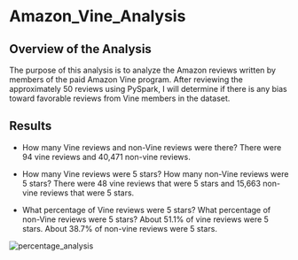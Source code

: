 # Amazon_Vine_Analysis
## Overview of the Analysis
The purpose of this analysis is to analyze the Amazon reviews written by members of the paid Amazon Vine program. After reviewing the approximately 50 reviews using PySpark, I will determine if there is any bias toward favorable reviews from Vine members in the dataset.

## Results
* How many Vine reviews and non-Vine reviews were there?
There were 94 vine reviews and 40,471 non-vine reviews.

* How many Vine reviews were 5 stars? How many non-Vine reviews were 5 stars?
There were 48 vine reviews that were 5 stars and 15,663 non-vine reviews that were 5 stars.

* What percentage of Vine reviews were 5 stars? What percentage of non-Vine reviews were 5 stars?
About 51.1% of vine reviews were 5 stars. About 38.7% of non-vine reviews were 5 stars.

![percentage_analysis](https://github.com/WTAN241/Amazon_Vine_Analysis/tree/main/Resources)



